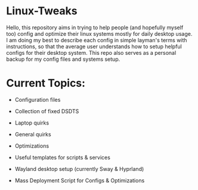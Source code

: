 # Linux-Tweaks

Hello, this repository aims in trying to help people (and hopefully myself too) config and optimize their linux systems mostly for daily desktop usage. I am doing my best to describe each config in simple layman's terms with instructions, so that the average user understands how to setup helpful configs for their desktop system. This repo also serves as a personal backup for my config files and systems setup.

# Current Topics:

* Configuration files

* Collection of fixed DSDTS

* Laptop quirks

* General quirks

* Optimizations

* Useful templates for scripts & services

* Wayland desktop setup (currently Sway & Hyprland)

* Mass Deployment Script for Configs & Optimizations

